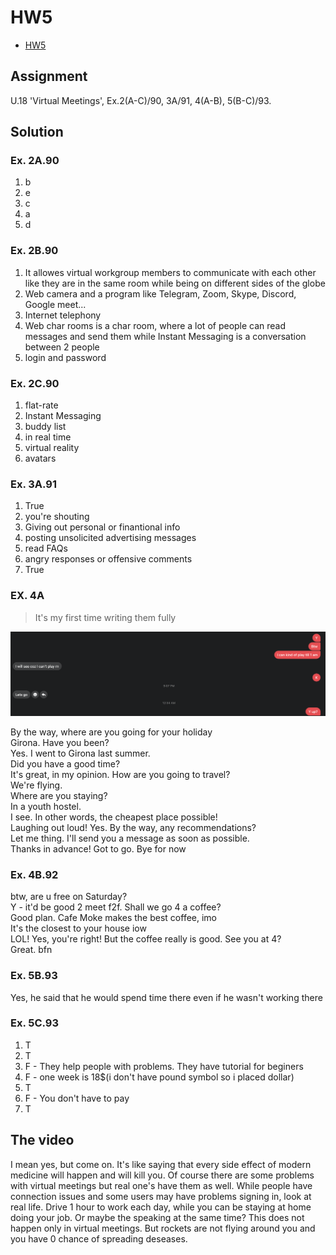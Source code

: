 # HW5

- [HW5](#hw5)

## Assignment

U.18 'Virtual Meetings',  Ex.2(A-C)/90,  3A/91,  4(A-B),  5(B-C)/93.

## Solution

### Ex. 2A.90

1. b
2. e
3. c
4. a
5. d

### Ex. 2B.90

1. It allowes virtual workgroup members to communicate with each other like they are in the same room while being on different sides of the globe
2. Web camera and a program like Telegram, Zoom, Skype, Discord, Google meet...
3. Internet telephony
4. Web char rooms is a char room, where a lot of people can read messages and send them while Instant Messaging is a conversation between 2 people
5. login and password

### Ex. 2C.90

1. flat-rate
2. Instant Messaging
3. buddy list
4. in real time
5. virtual reality
6. avatars

### Ex. 3A.91

1. True
2. you're shouting
3. Giving out personal or finantional info
4. posting unsolicited advertising messages
5. read FAQs
6. angry responses or offensive comments
7. True

### EX. 4A

> It's my first time writing them fully

![example](Screenshot%202022-10-05%20at%2009.12.43.png)

By the way, where are you going for your holiday  
Girona. Have you been?  
Yes. I went to Girona last summer.  
Did you have a good time?  
It's great, in my opinion. How are you going to travel?  
We're flying.  
Where are you staying?  
In a youth hostel.  
I see. In other words, the cheapest place possible!  
Laughing out loud! Yes. By the way, any recommendations?  
Let me thing. I'll send you a message as soon as possible.  
Thanks in advance!
Got to go. Bye for now

### Ex. 4B.92

btw, are u free on Saturday?  
Y - it'd be good 2 meet f2f. Shall we go 4 a coffee?  
Good plan. Cafe Moke makes the best coffee, imo  
It's the closest to your house iow  
LOL! Yes, you're right! But the coffee really is good.
See you at 4?  
Great. bfn

### Ex. 5B.93  

Yes, he said that he would spend time there even if he wasn't working there  

### Ex. 5C.93  

1. T
2. T
3. F - They help people with problems. They have tutorial for beginers
4. F - one week is 18$(i don't have pound symbol so i placed dollar)
5. T
6. F - You don't have to pay
7. T

## The video  

I mean yes, but come on. It's like saying that every side effect of modern medicine will happen and will kill you. Of course there are some problems with virtual meetings but real one's have them as well. While people have connection issues and some users may have problems signing in, look at real life. Drive 1 hour to work each day, while you can be staying at home doing your job. Or maybe the speaking at the same time? This does not happen only in virtual meetings. But rockets are not flying around you and you have 0 chance of spreading deseases.

